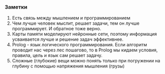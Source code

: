 ### Заметки


1. Есть связь между мышлением и программированием
1. Чем лучше человек мыслит, решает задачи, тем он лучше программирует. И обратное тоже верно.
1. Карты памяти моделируют нейронные сети, поэтому информация усваивается лучше и решение задач эффективнее.
1. Prolog - язык логического программирования. Если алгоритм проводит нас через лес пошагово, то в Prolog мы кидаем условия, правила, цель и язык сам решает задачу.
1. Сложные (глубокие) вещи можно понять только при погружении на глубину с помощью напряжения мышления (грузы) 
